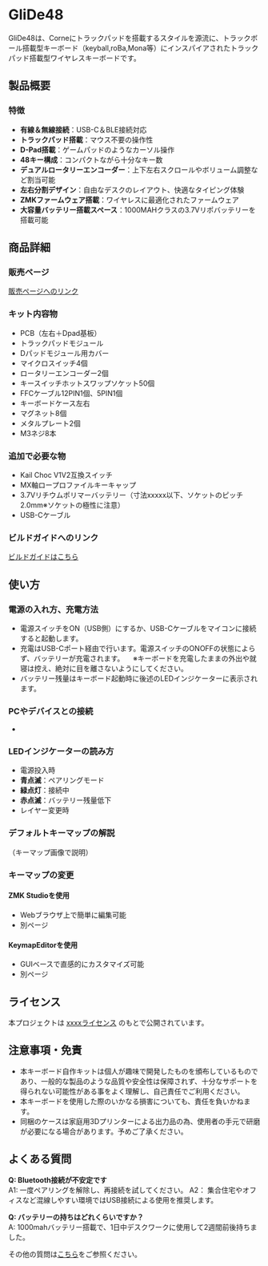 # GliDe48
GliDe48は、Corneにトラックパッドを搭載するスタイルを源流に、トラックボール搭載型キーボード（keyball,roBa,Mona等）にインスパイアされたトラックパッド搭載型ワイヤレスキーボードです。

## 製品概要

### 特徴

- **有線＆無線接続**：USB-C＆BLE接続対応
- **トラックパッド搭載**：マウス不要の操作性
- **D-Pad搭載**：ゲームパッドのようなカーソル操作
- **48キー構成**：コンパクトながら十分なキー数
- **デュアルロータリーエンコーダー**：上下左右スクロールやボリューム調整など割当可能
- **左右分割デザイン**：自由なデスクのレイアウト、快適なタイピング体験
- **ZMKファームウェア搭載**：ワイヤレスに最適化されたファームウェア
- **大容量バッテリー搭載スペース**：1000MAHクラスの3.7Vリポバッテリーを搭載可能

## 商品詳細

### 販売ページ
[販売ページへのリンク](#)

### キット内容物
- PCB（左右＋Dpad基板）
- トラックパッドモジュール
- Dパッドモジュール用カバー
- マイクロスイッチ4個
- ロータリーエンコーダー2個
- キースイッチホットスワップソケット50個
- FFCケーブル12PIN1個、5PIN1個
- キーボードケース左右
- マグネット8個
- メタルプレート2個
- M3ネジ8本

### 追加で必要な物
- Kail Choc V1V2互換スイッチ
- MX軸ロープロファイルキーキャップ
- 3.7Vリチウムポリマーバッテリー（寸法xxxxx以下、ソケットのピッチ2.0mm※ソケットの極性に注意）
- USB-Cケーブル

### ビルドガイドへのリンク
[ビルドガイドはこちら](#)

## 使い方

### 電源の入れ方、充電方法
- 電源スイッチをON（USB側）にするか、USB-Cケーブルをマイコンに接続すると起動します。
- 充電はUSB-Cポート経由で行います。電源スイッチのONOFFの状態によらず、バッテリーが充電されます。
　※キーボードを充電したままの外出や就寝は控え、絶対に目を離さないようにしてください。
- バッテリー残量はキーボード起動時に後述のLEDインジケーターに表示されます。

### PCやデバイスとの接続
- 


### LEDインジケーターの読み方
- 電源投入時
- **青点滅**：ペアリングモード
- **緑点灯**：接続中
- **赤点滅**：バッテリー残量低下
- レイヤー変更時

### デフォルトキーマップの解説
（キーマップ画像で説明）

### キーマップの変更
#### ZMK Studioを使用
- Webブラウザ上で簡単に編集可能
- 別ページ

#### KeymapEditorを使用
- GUIベースで直感的にカスタマイズ可能
- 別ページ

## ライセンス
本プロジェクトは [xxxxライセンス](LICENS) のもとで公開されています。

## 注意事項・免責
- 本キーボード自作キットは個人が趣味で開発したものを頒布しているものであり、一般的な製品のような品質や安全性は保障されず、十分なサポートを得られない可能性がある事をよく理解し、自己責任でご利用ください。
- 本キーボードを使用した際のいかなる損害についても、責任を負いかねます。
- 同梱のケースは家庭用3Dプリンターによる出力品の為、使用者の手元で研磨が必要になる場合があります。予めご了承ください。

## よくある質問
**Q: Bluetooth接続が不安定です**  
A1: 一度ペアリングを解除し、再接続を試してください。
A2： 集合住宅やオフィスなど混線しやすい環境ではUSB接続による使用を推奨します。

**Q: バッテリーの持ちはどれくらいですか？**  
A: 1000mahバッテリー搭載で、1日中デスクワークに使用して2週間前後持ちました。

その他の質問は[こちら](#)をご参照ください。

